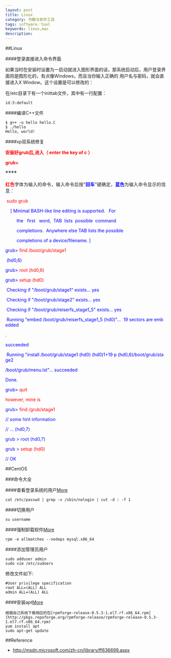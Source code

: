 ```yaml
---
layout: post
title: Linux
category: 书籍与软件工具
tags: software／tool
keywords: linux,mac
description: 
---
```



##Linux

####登录直接进入命令界面

如果当时在安装时设置为一启动就进入图形界面的话，那系统启动后，用户登录界面将是图形化的，有点像Windows，而且当你输入正确的 用户名与密码，就会直接进入X Window。这个设置是可以修改的：

在/etc目录下有一个inittab文件，其中有一行配置：

```
id:3:default
```

####编译C++文件

```
$ g++ -o hello hello.C
$ ./hello
Hello, world!
```
####xp双系统修复

<span style="font-size:18px;">**<span
style="color:#ff0000;font-size:10.5pt;">安装好grub后,进入（ enter the
key of c ）</span>**</span>
<div class="0" style="text-align:justify;margin-top:5pt;">

<span style="font-size:18px;">**<span
style="color:#ff0000;font-size:10.5pt;">grub\></span>**</span>

</div>

<div class="0" style="text-align:justify;margin-top:5pt;">

<span style="font-size:18px;">****</span>

</div>

<div class="0" style="text-align:justify;margin-top:5pt;">

<span style="font-size:18px;">**<span
style="color:#ff0000;font-size:10.5pt;">红色</span>**</span><span
style="font-size:10.5pt;">字体为输入的命令，</span><span
style="font-size:10.5pt;">输入命令后按“</span>**<span
style="color:#0000ff;font-size:10.5pt;">回车</span>**<span
style="font-size:10.5pt;">”键确定，</span>**<span
style="color:#0000ff;font-size:10.5pt;">蓝色</span>**<span
style="font-size:10.5pt;">为输入命令显示的信息</span><span
style="font-size:10.5pt;">：</span>

</div>

<div class="0">

<span style="font-size:10.5pt;"> </span><span
style="color:#ff0000;font-size:10.5pt;">sudo grub</span>

</div>

<div class="0">

<span style="font-size:10.5pt;">   </span><span
style="color:#0000ff;font-size:10.5pt;"> [ Minimal BASH-like line editing is supported.   For</span>

</div>

<div class="0">

<span
style="color:#0000ff;font-size:10.5pt;">         the   first   word,  TAB  lists  possible  command</span>

</div>

<div class="0">

<span
style="color:#0000ff;font-size:10.5pt;">         completions.  Anywhere else TAB lists the possible</span>

</div>

<div class="0">

<span
style="color:#0000ff;font-size:10.5pt;">         completions of a device/filename. ]</span>

</div>

<div class="0">

<span style="color:#0000ff;font-size:10.5pt;">grub\> </span><span
style="color:#ff0000;font-size:10.5pt;">find /boot/grub/stage1</span>

</div>

<div class="0">

<span style="font-size:10.5pt;"> </span><span
style="color:#0000ff;font-size:10.5pt;">(hd0,6)</span>

</div>

<div class="0">

<span style="color:#0000ff;font-size:10.5pt;">grub\></span><span
style="font-size:10.5pt;"> </span><span
style="color:#ff0000;font-size:10.5pt;">root (hd0,6)</span>

</div>

<div class="0">

<span style="color:#0000ff;font-size:10.5pt;">grub\> </span><span
style="color:#ff0000;font-size:10.5pt;">setup (hd0)</span>

</div>

<div class="0">

<span style="font-size:10.5pt;"> </span><span
style="color:#0000ff;font-size:10.5pt;">Checking if "/boot/grub/stage1" exists... yes</span>

</div>

<div class="0">

<span
style="color:#0000ff;font-size:10.5pt;"> Checking if "/boot/grub/stage2" exists... yes</span>

</div>

<div class="0">

<span
style="color:#0000ff;font-size:10.5pt;"> Checking if "/boot/grub/reiserfs\_stage1\_5" exists... yes</span>

</div>

<div class="0">

<span
style="color:#0000ff;font-size:10.5pt;"> Running "embed /boot/grub/reiserfs\_stage1\_5 (hd0)"...  19 sectors are embedded</span>

</div>

<div class="0">

<span style="color:#0000ff;font-size:10.5pt;">.</span>

</div>

<div class="0">

<span style="color:#0000ff;font-size:10.5pt;">succeeded</span>

</div>

<div class="0">

<span
style="color:#0000ff;font-size:10.5pt;"> Running "install /boot/grub/stage1 (hd0) (hd0)1+19 p (hd0,6)/boot/grub/stage2</span>

</div>

<div class="0">

<span
style="color:#0000ff;font-size:10.5pt;">/boot/grub/menu.lst"... succeeded</span>

</div>

<div class="0">

<span style="color:#0000ff;font-size:10.5pt;">Done.</span>

</div>

<div class="0">

<span style="color:#0000ff;font-size:10.5pt;">grub\> </span><span
style="color:#ff0000;font-size:10.5pt;">quit</span>

</div>

<div class="0">

<span style="font-size:10.5pt;"><span style="color:#ff0000;">however,
mine is</span></span>

</div>

<div class="0">

<span style="font-size:10.5pt;"><span style="color:#0f13ef;">grub\>
<span style="color:#ff0000;">find /grub/stage1</span></span></span>

</div>

<div class="0">

<span style="font-size:10.5pt;"><span style="color:#0f13ef;">// some
hint information</span></span>

</div>

<div class="0">

<span style="font-size:10.5pt;"><span style="color:#0f13ef;">// ...
(hd0,7)</span></span>

</div>

<div class="0">

<span style="font-size:10.5pt;"><span style="color:#0f13ef;">grub \>
root (hd0,7)</span></span>

</div>

<div class="0">

<span style="font-size:10.5pt;"><span style="color:#0f13ef;">grub \>
<span style="color:#ff0000;">setup (hd0)</span></span></span>

</div>

<div class="0">

<span style="font-size:10.5pt;"><span style="color:#0f13ef;">//
OK</span></span>

</div>



##CentOS

###命令大全

####查看登录系统的用户[More](http://www.111cn.net/sys/CentOS/63649.htm)
```
cat /etc/passwd | grep -v /sbin/nologin | cut -d : -f 1
```
####切换用户

```
su username
```

####强制卸载软件[More](http://blog.csdn.net/wulantian/article/details/8804696)

```
rpm -e allmatches --nodeps mysql.x86_64
```

####添加管理员用户

```
sudo adduser admin
sudo vim /etc/sudoers
```

修改文件如下:

```
#User privilege specification
root ALL=(ALL) ALL
admin ALL=(ALL) ALL
```

####安装apt[More](http://my.oschina.net/liucao/blog/470116)


```
根据自己系统下载相应的包[rpmforge-release-0.5.3-1.el7.rf.x86_64.rpm](http://pkgs.repoforge.org/rpmforge-release/rpmforge-release-0.5.3-1.el7.rf.x86_64.rpm)
yum install apt
sudo apt-get update
```


##Reference

* <http://msdn.microsoft.com/zh-cn/library/ff636699.aspx>

